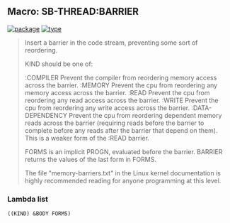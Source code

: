 ## Macro: SB-THREAD:BARRIER
[![package](https://img.shields.io/badge/Package-SB--THREAD-5f9ea0.svg?style=social&colorA=999999)](../) [![type](https://img.shields.io/badge/Type-Macro-5f9ea0.svg?style=social&colorA=999999)](../#macro) 

> Insert a barrier in the code stream, preventing some sort of
> reordering.
> 
> KIND should be one of:
> 
> :COMPILER
> Prevent the compiler from reordering memory access across the
> barrier.
> :MEMORY
> Prevent the cpu from reordering any memory access across the
> barrier.
> :READ
> Prevent the cpu from reordering any read access across the
> barrier.
> :WRITE
> Prevent the cpu from reordering any write access across the
> barrier.
> :DATA-DEPENDENCY
> Prevent the cpu from reordering dependent memory reads across the
> barrier (requiring reads before the barrier to complete before any
> reads after the barrier that depend on them).  This is a weaker
> form of the :READ barrier.
> 
> FORMS is an implicit PROGN, evaluated before the barrier.  BARRIER
> returns the values of the last form in FORMS.
> 
> The file "memory-barriers.txt" in the Linux kernel documentation is
> highly recommended reading for anyone programming at this level.

### Lambda list
```
((KIND) &BODY FORMS)
```
